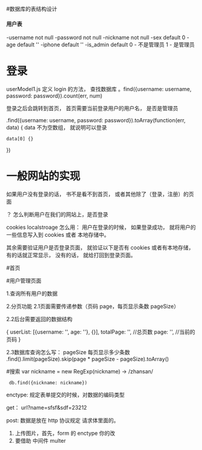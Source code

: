 #数据库的表结构设计

####  用户表

-username not null
-password not null
-nickname not null
-sex   default 0
-age   default ''
-iphone  default ''
-is_admin  default 0 - 不是管理员 1 - 是管理员



# 登录 

userModel1.js 定义  login   的方法，  查找数据库
。find({username: username, password: password}).count(err, num)

登录之后会跳转到首页， 首页需要当前登录用户的用户名， 是否是管理员

.find({username: username, password: password}).toArray(function(err, data) {
    data  不为空数组， 就说明可以登录

    data[0] {}
})

#  一般网站的实现

如果用户没有登录的话， 书不是看不到首页， 或者其他除了（登录，注册）的页面

？ 怎么判断用户在我们的网站上，是否登录

cookies   localstroage
怎么用：
 用户在登录的时候， 如果登录成功， 就将用户的一些信息写入到 cookies 或者   本地存储中。

 其余需要验证用户是否登录页面， 就验证以下是否有 cookies 或者有本地存储， 有的话就正常显示， 没有的话， 就给打回到登录页面。

 #首页

 #用户管理页面

 1.查询所有用户的数据

 2.分页功能
   2.1页面需要传递参数（页码 page，每页显示条数 pageSize）

   2.2后台需要返回的数据结构

   {
       userList: [{username: '', age: ''}, {}],
       totalPage: '', //总页数
       page: '', //当前的页码
   }

   2.3数据库查询怎么写：
   pageSize  每页显示多少条数
   .find().limit(pageSize).skip(page * pageSize - pageSize).toArray()



   #搜索
     var nickname = new RegExp(nickname)  ->  /zhansan/

     db.find({nickname: nickname})

    
   <form action="" method="get" enctype="">

   </form>

enctype: 规定表单提交的时候，对数据的编码类型

get： url?name=sfsf&sdf=23212

post: 数据是放在 http 协议规定 请求体里面的。


1. 上传图片，首先，form 的 enctype 你的改
2. 要借助 中间件  multer